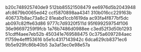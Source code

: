 b20c748925740de9
512bb85521508479
ee6976d5b2043948
afc8679b0065ed42
ccf5870898aa4341
310b016cc229163b
406737b8ac73a8c2
81eabd1ccb1619da
ac93fa4f877bf5dc
ab097c82ffe63d86
9777c7d9320f511d
95f699259754f106
36e96697259f9fcb
1a76b7486d0988ee
c3ed52f3d50b1293
51cdff4aee7eb52b
450341e769588475
0c375a6097284aec
f1759e4efff53616
b5e1c4317143942c
6dca629cb8371ec6
9b5e929fc86b40b5
3a3af3ec0e98e57a

